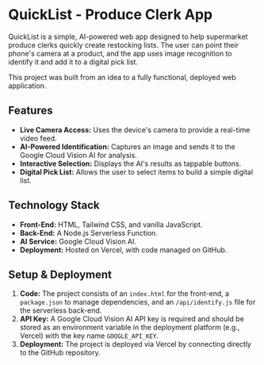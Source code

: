 # QuickList - Produce Clerk App

QuickList is a simple, AI-powered web app designed to help supermarket produce clerks quickly create restocking lists. The user can point their phone's camera at a product, and the app uses image recognition to identify it and add it to a digital pick list.

This project was built from an idea to a fully functional, deployed web application.

## Features

* **Live Camera Access:** Uses the device's camera to provide a real-time video feed.
* **AI-Powered Identification:** Captures an image and sends it to the Google Cloud Vision AI for analysis.
* **Interactive Selection:** Displays the AI's results as tappable buttons.
* **Digital Pick List:** Allows the user to select items to build a simple digital list.

## Technology Stack

* **Front-End:** HTML, Tailwind CSS, and vanilla JavaScript.
* **Back-End:** A Node.js Serverless Function.
* **AI Service:** Google Cloud Vision AI.
* **Deployment:** Hosted on Vercel, with code managed on GitHub.

## Setup & Deployment

1.  **Code:** The project consists of an `index.html` for the front-end, a `package.json` to manage dependencies, and an `/api/identify.js` file for the serverless back-end.
2.  **API Key:** A Google Cloud Vision AI API key is required and should be stored as an environment variable in the deployment platform (e.g., Vercel) with the key name `GOOGLE_API_KEY`.
3.  **Deployment:** The project is deployed via Vercel by connecting directly to the GitHub repository.